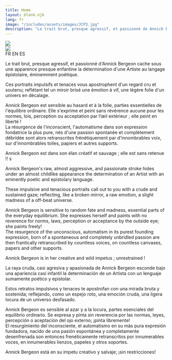 ```yaml
---
title: Home
layout: blank.njk
lang: fr
image: "/includes/assets/images/JCP3.jpg"
description: "Le trait brut, presque agressif, et passionné de Annick Bergeon exhibe la détermination d'une Artiste au langage épistolaire, éminemment poétique."
---
```

<img class="background" src="{{website.url}}/includes/assets/images/bg.jpg">
<div class="separator"></div>
<div class="bio_border">
	<img class="bio_illustration" src="{{website.url}}/includes/assets/images/bg.jpg" >
	<div class="bio_content">
		<div class="lang_menu"> <span id="fr">FR</span> <span id="en">EN</span> <span id="es">ES</span> </div>
		<div class="bio_texts">
<div id="fr_text">

Le trait brut, presque agressif, et passionné d'Annick Bergeon cache sous une apparence presque enfantine la détermination d'une Artiste au langage épistolaire, éminemment poétique.  

Ces portraits impulsifs et tenaces vous apostrophent d'un regard cru et soutenu; reflétant tel un miroir brisé une émotion à vif, une légère folie d'un univers en décalage.  

Annick Bergeon est sensible au hasard et à la folie, parties essentielles de l'équilibre ordinaire.
Elle s'exprime et peint sans révérence aucune pour les normes, lois, perception ou acceptation par l’œil extérieur ; elle peint en liberté !  
La résurgence de l'inconscient, l'automatisme dans son expression fondatrice la plus pure, nés d'une passion spontanée et complètement débridée sont alors retranscrites frénétiquement par d'innombrables voix, sur d'innombrables toiles, papiers et autres supports.  

Annick Bergeon est dans son élan créatif et sauvage ; elle est sans retenue !!
s

</div>

<div id="en_text">

Annick Bergeon's raw, almost aggressive, and passionate stroke hides under an almost childlike appearance the determination of an Artist with an eminently poetic and epistolary language.  

These impulsive and tenacious portraits call out to you with a crude and sustained gaze; reflecting, like a broken mirror, a raw emotion, a slight madness of a off-beat universe.  

Annick Bergeon is sensitive to random fate and madness, essential parts of the everyday equilibrium.
She expresses herself and paints with no reverence for norms, laws, perception or acceptance by the outside eye; she paints freely!  
The resurgence of the unconscious, automatism in its purest founding expression, born of a spontaneous and completely unbridled passion are then frantically retranscribed by countless voices, on countless canvases, papers and other supports.  

Annick Bergeon is in her creative and wild impetus ; unrestrained !
</div>

<div id="es_text">

La raya cruda, casi agresiva y apasionada de Annick Bergeon esconde bajo una apariencia casi infantil la determinación de un Artista con un lenguaje sumamente poético y epistolar.  

Estos retratos impulsivos y tenaces te apostrofan con una mirada bruta y sostenida; reflejando, como un espejo roto, una emoción cruda, una ligera locura de un universo desfasado.  

Annick Bergeon es sensible al azar y a la locura, partes esenciales del equilibrio ordinario.
Se expresa y pinta sin reverencia por las normas, leyes, percepción o aceptación del ojo externo; ¡pinta libremente!  
El resurgimiento del inconsciente, el automatismo en su más pura expresión fundadora, nacido de una pasión espontánea y completamente  
desenfrenada son entonces frenéticamente retranscritos por innumerables voces, en innumerables lienzos, papeles y otros soportes.  

Annick Bergeon está en su ímpetu creativo y salvaje; ¡sin restricciones! 
</div>
		</div>
	</div>
</div>
<div class="separator"></div>

<script>
//identifying elements
const frButton = document.getElementById('fr');
const enButton = document.getElementById('en');
const esButton = document.getElementById('es');
const frText = document.getElementById('fr_text');
const enText = document.getElementById('en_text');
const esText = document.getElementById('es_text');

//onload
window.addEventListener("load", function(){
	enText.style.display = "none";
	esText.style.display = "none";

	frText.style.display = "inline";
	frText.classList.add("fade_in");
	frText.onanimationend = () => {
		frText.classList.remove("fade_in");
	};
});

frButton.addEventListener("click", function(){
	enText.style.display = "none";
	esText.style.display = "none";

	frText.style.display = "inline";
	frText.classList.add("fade_in");

	frText.onanimationend = () => {
		frText.classList.remove("fade_in");
	};
});
enButton.addEventListener("click", function(){
	frText.style.display = "none";
	esText.style.display = "none";

	enText.style.display = "inline";
	enText.classList.add("fade_in");

	enText.onanimationend = () => {
		enText.classList.remove("fade_in");
	};
});
esButton.addEventListener("click", function(){
	enText.style.display = "none";
	frText.style.display = "none";

	esText.style.display = "inline";
	esText.classList.add("fade_in");

	esText.onanimationend = () => {
		esText.classList.remove("fade_in");
	};
});
</script> 
